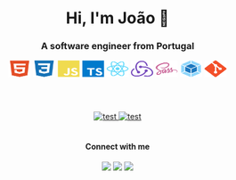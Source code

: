 <h1 align="center">Hi, I'm João 👋</h1>
<h3 align="center">A software engineer from Portugal</h3>

<div style="display: inline_block" align="center">
  <img align="center" alt="John-HTML" height="30" width="40" src="https://raw.githubusercontent.com/devicons/devicon/master/icons/html5/html5-plain.svg">
  <img align="center" alt="John-CSS" height="30" width="40" src="https://raw.githubusercontent.com/devicons/devicon/master/icons/css3/css3-plain.svg">
  <img align="center" alt="John-Js" height="30" width="40" src="https://raw.githubusercontent.com/devicons/devicon/master/icons/javascript/javascript-plain.svg">
  <img align="center" alt="John-Ts" height="30" width="40" src="https://raw.githubusercontent.com/devicons/devicon/master/icons/typescript/typescript-plain.svg">
  <img align="center" alt="John-React" height="30" width="40" src="https://raw.githubusercontent.com/devicons/devicon/master/icons/react/react-original.svg">
  <img align="center" alt="John-Laravel" height="30" width="40" src="https://raw.githubusercontent.com/devicons/devicon/master/icons/redux/redux-original.svg">
  <img align="center" alt="John-mysql" height="30" width="40" src="https://github.com/devicons/devicon/blob/master/icons/sass/sass-original.svg">
  <img align="center" alt="John-Angular" height="30" width="40" src="https://raw.githubusercontent.com/devicons/devicon/master/icons/webpack/webpack-original.svg">
  <img align="center" alt="John-git" height="30" width="40" src="https://github.com/devicons/devicon/blob/master/icons/git/git-plain.svg">
</div>

<br><br>

 <div align=center>
   <a href="https://github.com/anuraghazra/github-readme-stats" title="Go to Source">
     <img width=390 src="https://github-readme-stats.vercel.app/api?username=joaomartinscode&count_private=true&show_icons=true&theme=catppuccin_latte" alt="test"/>
   </a>
   <a href="https://github.com/anuraghazra/github-readme-stats" title="Go to Source">
     <img width=350 src="https://github-readme-stats.vercel.app/api/top-langs/?username=joaomartinscode&layout=compact&theme=catppuccin_latte" alt="test"/>
   </a>
 </div>

 <br>

<div align=center> 
  <h4 align="center">Connect with me</h4>
  <a href="https://www.instagram.com/joaomartins.ofc_/" target="_blank"><img src="https://img.shields.io/badge/-Instagram-%23E4405F?style=for-the-badge&logo=instagram&logoColor=white" target="_blank"></a>
  <a href = "mailto:jfbrancomartins@gmail.com"><img src="https://img.shields.io/badge/-Gmail-%23333?style=for-the-badge&logo=gmail&logoColor=white" target="_blank"></a>
  <a href="https://www.linkedin.com/in/jo%C3%A3o-martins-1b971a195/" target="_blank"><img src="https://img.shields.io/badge/-LinkedIn-%230077B5?style=for-the-badge&logo=linkedin&logoColor=white" target="_blank"></a> 
  
</div>


